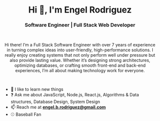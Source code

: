 <h1 align="center">Hi 👋, I'm Engel Rodriguez</h1>
<h3 align="center">Software Engineer | Full Stack Web Developer</h3>
<br >

<p align="center">
Hi there! I’m a Full Stack Software Engineer with over 7 years of experience in turning complex ideas into user-friendly, high-performance solutions. I really enjoy creating systems that not only perform well under pressure but also provide lasting value. Whether it’s designing strong architectures, optimizing databases, or crafting smooth front-end and back-end experiences, I’m all about making technology work for everyone.

</p>
<br >


- 📖 I like to learn new things
- ❓ Ask me about JavaScript, Node.js, React.js, Algorithms & Data structures, Database Design, System Design     
- 📫 Reach me at **engel.b.rodriguez@gmail.com**
- ⚾ Baseball Fan
<br >


